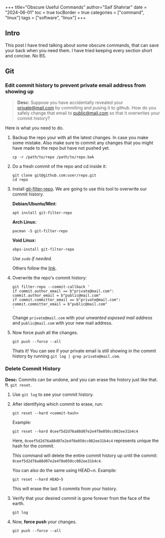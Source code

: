 +++
title="Obscure Useful Commands"
author="Saif Shahriar"
date = "2024-06-01"
toc = true
tocBorder = true
categories = ["command", "linux"]
tags = ["software", "linux"]
+++

## Intro
This post I have tried talking about some obscure commands, that can save your
back when you need them. I have tried keeping every section short and concise.
No BS.

## Git
### Edit commit history to prevent private email address from showing up
> **Desc:** Suppose you have accidentally revealed your <private@mail.com> by
commiting and pusing it to github. How do you safely change that email to
<public@mail.com> so that it overwrites your commit history?

Here is what you need to do.

1. Backup the repo your with all the latest changes. In case you make some
   mistake. Also make sure to commit any changes that you might have made to the
   repo but have not pushed yet.
   ```fish
   cp -r /path/to/repo /path/to/repo.bak
   ```

2. Do a fresh commit of the repo and cd inside it:
   ```fish
   git clone git@github.com:user/repo.git
   cd repo
   ```

3. Install [git-filter-repo](https://github.com/newren/git-filter-repo). We are
   going to use this tool to overwrite our commit history.

   **Debian/Ubuntu/Mint**:
   ```fish
   apt install git-filter-repo
   ```
   **Arch Linux:**
   ```fish
   pacman -S git-filter-repo
   ```
   **Void Linux:**
   ```fish
   xbps-install git-filter-repo
   ```
   *Use `sudo` if needed.*

   Others follow the [link](https://github.com/newren/git-filter-repo).

4. Overwrite the repo's commit history:
   ```fish
   git filter-repo --commit-callback '
   if commit.author_email == b"private@mail.com":
   commit.author_email = b"public@mail.com"
   if commit.committer_email == b"private@mail.com":
   commit.committer_email = b"public@mail.com"
   '
   ```
   Change `private@mail.com` with your *unwanted exposed mail address* and
   `public@mail.com` with your new mail address.

5. Now force push all the changes.
   ```fish
   git push --force --all
   ```

   Thats it! You can see if your private email is still showing in the commit
   history by running `git log | grep private@mail.com`.

### Delete Commit History
**Desc:** Commits can be undone, and you can erase the history just like that.
ft. `git reset`.

1. Use `git log` to see your commit history.
2. After identifying which commit to erase, run:
   ```fish
   git reset --hard <commit-hash>
   ```
   Example:
   ```fish
   git reset --hard 0ceef5d2d76a88d07e2e4f8e050cc082ee31b4c4
   ```
   Here, `0ceef5d2d76a88d07e2e4f8e050cc082ee31b4c4` represents unique the hash
   for the commit.

   This command will delete the entire commit history up until the commit:
   `0ceef5d2d76a88d07e2e4f8e050cc082ee31b4c4`.

   You can also do the same using HEAD~n.
   Example:
   ```fish
   git reset --hard HEAD~5
   ```
   This will erase the last 5 commits from your history.
3. Verify that your desired commit is gone forever from the face of the earth.
   ```fish
   git log
   ```
4. Now, **force push** your changes.
   ```fish
   git push --force --all
   ```
